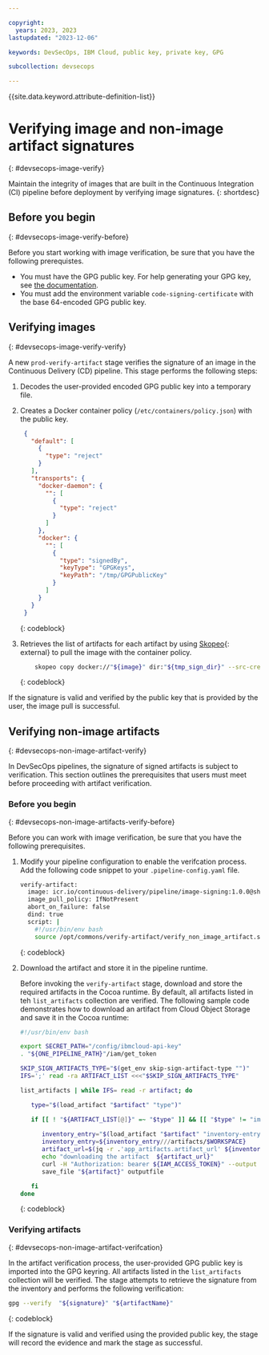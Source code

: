 ```yaml
---

copyright: 
  years: 2023, 2023
lastupdated: "2023-12-06"

keywords: DevSecOps, IBM Cloud, public key, private key, GPG

subcollection: devsecops

---
```


{{site.data.keyword.attribute-definition-list}}


# Verifying image and non-image artifact signatures
{: #devsecops-image-verify}

Maintain the integrity of images that are built in the Continuous Integration (CI) pipeline before deployment by verifying image signatures.
{: shortdesc}

## Before you begin
{: #devsecops-image-verify-before}

Before you start working with image verification, be sure that you have the following prerequistes.

* You must have the GPG public key. For help generating your GPG key, see [the documentation](/docs/devsecops?topic=devsecops-devsecops-publickey).
* You must add the environment variable `code-signing-certificate` with the base 64-encoded GPG public key. 

## Verifying images
{: #devsecops-image-verify-verify}

A new `prod-verify-artifact` stage verifies the signature of an image in the Continuous Delivery (CD) pipeline. This stage performs the following steps:

1. Decodes the user-provided encoded GPG public key into a temporary file.
2. Creates a Docker container policy (`/etc/containers/policy.json`) with the public key.

   ```JSON
    {
      "default": [
        {
          "type": "reject"
        }
      ],
      "transports": {
        "docker-daemon": {
          "": [
            {
              "type": "reject"
            }
          ]
        },
        "docker": {
          "": [
            {
              "type": "signedBy",
              "keyType": "GPGKeys",
              "keyPath": "/tmp/GPGPublicKey"
            }
          ]
        }
      }
    }
   ```
   {: codeblock}

3. Retrieves the list of artifacts for each artifact by using [Skopeo](https://github.com/containers/skopeo){: external} to pull the image with the container policy.  

    ```bash
        skopeo copy docker://"${image}" dir:"${tmp_sign_dir}" --src-creds iamapikey:"${ibmcloud_api_key}"
    ```
    {: codeblock}

If the signature is valid and verified by the public key that is provided by the user, the image pull is successful.



## Verifying non-image artifacts
{: #devsecops-non-image-artifact-verify}

In DevSecOps pipelines, the signature of signed artifacts is subject to verification. This section outlines the prerequisites that users must meet before proceeding with artifact verification.

### Before you begin
{: #devsecops-non-image-artifacts-verify-before}

Before you can work with image verification, be sure that you have the following prerequisites.

1. Modify your pipeline configuration to enable the verifcation process. Add the following code snippet to your `.pipeline-config.yaml` file.

   ```bash
   verify-artifact:
     image: icr.io/continuous-delivery/pipeline/image-signing:1.0.0@sha256:e9d8e354668ba3d40be2aaee08298d2aa7f0e1c8a1829cca4094ec93830e3e6a
     image_pull_policy: IfNotPresent
     abort_on_failure: false
     dind: true
     script: |
       #!/usr/bin/env bash
       source /opt/commons/verify-artifact/verify_non_image_artifact.sh
   ```
   {: codeblock}

2. Download the artifact and store it in the pipeline runtime.

   Before invoking the `verify-artifact` stage, download and store the required artifacts in the Cocoa runtime. By default, all artifacts listed in teh `list_artifacts` collection are verified. The following sample code demonstrates how to download an artifact from Cloud Object Storage and save it in the Cocoa runtime:

   ```bash
   #!/usr/bin/env bash

   export SECRET_PATH="/config/ibmcloud-api-key"
   . "${ONE_PIPELINE_PATH}"/iam/get_token

   SKIP_SIGN_ARTIFACTS_TYPE="$(get_env skip-sign-artifact-type "")"
   IFS=';' read -ra ARTIFACT_LIST <<<"$SKIP_SIGN_ARTIFACTS_TYPE"

   list_artifacts | while IFS= read -r artifact; do

      type="$(load_artifact "$artifact" "type")"

      if [[ ! "${ARTIFACT_LIST[@]}" =~ "$type" ]] && [[ "$type" != "image" ]]; then
         
         inventory_entry="$(load_artifact "$artifact" "inventory-entry")"
         inventory_entry=${inventory_entry///artifacts/$WORKSPACE}
         artifact_url=$(jq -r .'app_artifacts.artifact_url' ${inventory_entry})
         echo "downloading the artifact  ${artifact_url}"
         curl -H "Authorization: bearer ${IAM_ACCESS_TOKEN}" --output outputfile ${artifact_url}
         save_file "${artifact}" outputfile

      fi
   done
   ```
   {: codeblock}

### Verifying artifacts
{: #devsecops-non-image-artifact-verifcation}

In the artifact verification process, the user-provided GPG public key is imported into the GPG keyring. All artifacts listed in the `list_artifacts` collection will be verified. The stage attempts to retrieve the signature from the inventory and performs the following verification:

```bash
gpg --verify  "${signature}" "${artifactName}"
```
{: codeblock}

If the signature is valid and verified using the provided public key, the stage will record the evidence and mark the stage as successful.

